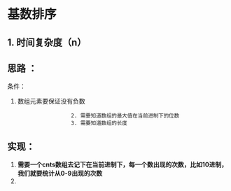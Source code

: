# 基数排序

## 1. 时间复杂度（n）

## 思路 ：

  条件： 

1. 数组元素要保证没有负数

                        2. 需要知道数组的最大值在当前进制下的位数
                        3. 需要知道数组的长度

## 实现：

1. **需要一个cnts数组去记下在当前进制下，每一个数出现的次数，比如10进制，我们就要统计从0-9出现的次数**
2. 